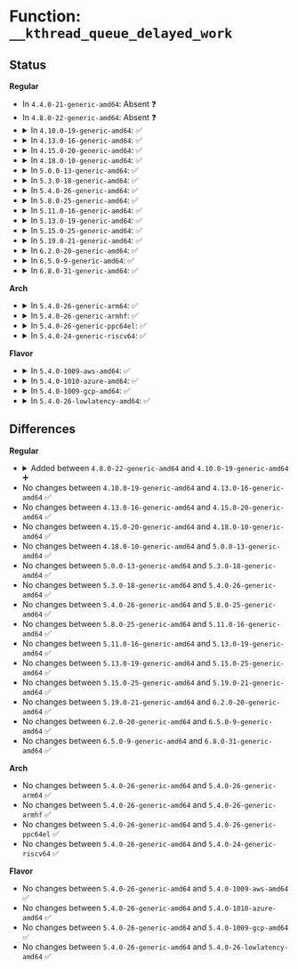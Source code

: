 # Function: <code>__kthread_queue_delayed_work</code>

## Status
<b>Regular</b>
<ul>
<li>
In <code>4.4.0-21-generic-amd64</code>: Absent ❓
</li>
<li>
In <code>4.8.0-22-generic-amd64</code>: Absent ❓
</li>
<li>
<details>
<summary>In <code>4.10.0-19-generic-amd64</code>: ✅</summary>

```c
void __kthread_queue_delayed_work(struct kthread_worker * worker, struct kthread_delayed_work * dwork, long unsigned int delay)
```

```json
{
  "name": "__kthread_queue_delayed_work",
  "collision_type": "Unique Global",
  "inline_type": "No",
  "funcs": [
    {
      "addr": 18446744071579541392,
      "name": "__kthread_queue_delayed_work",
      "external": true,
      "loc": "kernel/kthread.c:839",
      "file": "kernel/kthread.c",
      "inline": "seen, unknown",
      "caller_inline": [],
      "caller_func": [
        "kernel/kthread.c:kthread_mod_delayed_work",
        "kernel/kthread.c:kthread_queue_delayed_work"
      ]
    }
  ],
  "symbols": [
    {
      "addr": 18446744071579541392,
      "name": "__kthread_queue_delayed_work",
      "section": ".text",
      "bind": "STB_GLOBAL",
      "size": 223
    }
  ]
}
```
</details>
</li>
<li>
<details>
<summary>In <code>4.13.0-16-generic-amd64</code>: ✅</summary>

```c
void __kthread_queue_delayed_work(struct kthread_worker * worker, struct kthread_delayed_work * dwork, long unsigned int delay)
```

```json
{
  "name": "__kthread_queue_delayed_work",
  "collision_type": "Unique Global",
  "inline_type": "No",
  "funcs": [
    {
      "addr": 18446744071579528128,
      "name": "__kthread_queue_delayed_work",
      "external": true,
      "loc": "kernel/kthread.c:845",
      "file": "kernel/kthread.c",
      "inline": "seen, unknown",
      "caller_inline": [],
      "caller_func": [
        "kernel/kthread.c:kthread_mod_delayed_work",
        "kernel/kthread.c:kthread_queue_delayed_work"
      ]
    }
  ],
  "symbols": [
    {
      "addr": 18446744071579528128,
      "name": "__kthread_queue_delayed_work",
      "section": ".text",
      "bind": "STB_GLOBAL",
      "size": 142
    }
  ]
}
```
</details>
</li>
<li>
<details>
<summary>In <code>4.15.0-20-generic-amd64</code>: ✅</summary>

```c
void __kthread_queue_delayed_work(struct kthread_worker * worker, struct kthread_delayed_work * dwork, long unsigned int delay)
```

```json
{
  "name": "__kthread_queue_delayed_work",
  "collision_type": "Unique Global",
  "inline_type": "No",
  "funcs": [
    {
      "addr": 18446744071579554608,
      "name": "__kthread_queue_delayed_work",
      "external": true,
      "loc": "kernel/kthread.c:851",
      "file": "kernel/kthread.c",
      "inline": "seen, unknown",
      "caller_inline": [],
      "caller_func": [
        "kernel/kthread.c:kthread_mod_delayed_work",
        "kernel/kthread.c:kthread_queue_delayed_work"
      ]
    }
  ],
  "symbols": [
    {
      "addr": 18446744071579554608,
      "name": "__kthread_queue_delayed_work",
      "section": ".text",
      "bind": "STB_GLOBAL",
      "size": 136
    }
  ]
}
```
</details>
</li>
<li>
<details>
<summary>In <code>4.18.0-10-generic-amd64</code>: ✅</summary>

```c
void __kthread_queue_delayed_work(struct kthread_worker * worker, struct kthread_delayed_work * dwork, long unsigned int delay)
```

```json
{
  "name": "__kthread_queue_delayed_work",
  "collision_type": "Unique Global",
  "inline_type": "No",
  "funcs": [
    {
      "addr": 18446744071579582624,
      "name": "__kthread_queue_delayed_work",
      "external": true,
      "loc": "kernel/kthread.c:869",
      "file": "kernel/kthread.c",
      "inline": "seen, unknown",
      "caller_inline": [],
      "caller_func": [
        "kernel/kthread.c:kthread_mod_delayed_work",
        "kernel/kthread.c:kthread_queue_delayed_work"
      ]
    }
  ],
  "symbols": [
    {
      "addr": 18446744071579582624,
      "name": "__kthread_queue_delayed_work",
      "section": ".text",
      "bind": "STB_GLOBAL",
      "size": 136
    }
  ]
}
```
</details>
</li>
<li>
<details>
<summary>In <code>5.0.0-13-generic-amd64</code>: ✅</summary>

```c
void __kthread_queue_delayed_work(struct kthread_worker * worker, struct kthread_delayed_work * dwork, long unsigned int delay)
```

```json
{
  "name": "__kthread_queue_delayed_work",
  "collision_type": "Unique Global",
  "inline_type": "No",
  "funcs": [
    {
      "addr": 18446744071579619824,
      "name": "__kthread_queue_delayed_work",
      "external": true,
      "loc": "kernel/kthread.c:871",
      "file": "kernel/kthread.c",
      "inline": "seen, unknown",
      "caller_inline": [],
      "caller_func": [
        "kernel/kthread.c:kthread_mod_delayed_work",
        "kernel/kthread.c:kthread_queue_delayed_work"
      ]
    }
  ],
  "symbols": [
    {
      "addr": 18446744071579619824,
      "name": "__kthread_queue_delayed_work",
      "section": ".text",
      "bind": "STB_GLOBAL",
      "size": 136
    }
  ]
}
```
</details>
</li>
<li>
<details>
<summary>In <code>5.3.0-18-generic-amd64</code>: ✅</summary>

```c
void __kthread_queue_delayed_work(struct kthread_worker * worker, struct kthread_delayed_work * dwork, long unsigned int delay)
```

```json
{
  "name": "__kthread_queue_delayed_work",
  "collision_type": "Unique Global",
  "inline_type": "No",
  "funcs": [
    {
      "addr": 18446744071579644080,
      "name": "__kthread_queue_delayed_work",
      "external": true,
      "loc": "kernel/kthread.c:881",
      "file": "kernel/kthread.c",
      "inline": "seen, unknown",
      "caller_inline": [],
      "caller_func": [
        "kernel/kthread.c:kthread_mod_delayed_work",
        "kernel/kthread.c:kthread_queue_delayed_work"
      ]
    }
  ],
  "symbols": [
    {
      "addr": 18446744071579644080,
      "name": "__kthread_queue_delayed_work",
      "section": ".text",
      "bind": "STB_GLOBAL",
      "size": 137
    }
  ]
}
```
</details>
</li>
<li>
<details>
<summary>In <code>5.4.0-26-generic-amd64</code>: ✅</summary>

```c
void __kthread_queue_delayed_work(struct kthread_worker * worker, struct kthread_delayed_work * dwork, long unsigned int delay)
```

```json
{
  "name": "__kthread_queue_delayed_work",
  "collision_type": "Unique Static",
  "inline_type": "No",
  "funcs": [
    {
      "addr": 18446744071579666704,
      "name": "__kthread_queue_delayed_work",
      "external": false,
      "loc": "kernel/kthread.c:881",
      "file": "kernel/kthread.c",
      "inline": "seen, unknown",
      "caller_inline": [],
      "caller_func": [
        "kernel/kthread.c:kthread_mod_delayed_work",
        "kernel/kthread.c:kthread_queue_delayed_work"
      ]
    }
  ],
  "symbols": [
    {
      "addr": 18446744071579666704,
      "name": "__kthread_queue_delayed_work",
      "section": ".text",
      "bind": "STB_LOCAL",
      "size": 137
    }
  ]
}
```
</details>
</li>
<li>
<details>
<summary>In <code>5.8.0-25-generic-amd64</code>: ✅</summary>

```c
void __kthread_queue_delayed_work(struct kthread_worker * worker, struct kthread_delayed_work * dwork, long unsigned int delay)
```

```json
{
  "name": "__kthread_queue_delayed_work",
  "collision_type": "Unique Static",
  "inline_type": "No",
  "funcs": [
    {
      "addr": 18446744071579698176,
      "name": "__kthread_queue_delayed_work",
      "external": false,
      "loc": "kernel/kthread.c:917",
      "file": "kernel/kthread.c",
      "inline": "seen, unknown",
      "caller_inline": [],
      "caller_func": [
        "kernel/kthread.c:kthread_mod_delayed_work",
        "kernel/kthread.c:kthread_queue_delayed_work"
      ]
    }
  ],
  "symbols": [
    {
      "addr": 18446744071579698176,
      "name": "__kthread_queue_delayed_work",
      "section": ".text",
      "bind": "STB_LOCAL",
      "size": 137
    }
  ]
}
```
</details>
</li>
<li>
<details>
<summary>In <code>5.11.0-16-generic-amd64</code>: ✅</summary>

```c
void __kthread_queue_delayed_work(struct kthread_worker * worker, struct kthread_delayed_work * dwork, long unsigned int delay)
```

```json
{
  "name": "__kthread_queue_delayed_work",
  "collision_type": "Unique Static",
  "inline_type": "No",
  "funcs": [
    {
      "addr": 18446744071579676192,
      "name": "__kthread_queue_delayed_work",
      "external": false,
      "loc": "kernel/kthread.c:971",
      "file": "kernel/kthread.c",
      "inline": "seen, unknown",
      "caller_inline": [],
      "caller_func": [
        "kernel/kthread.c:kthread_mod_delayed_work",
        "kernel/kthread.c:kthread_queue_delayed_work"
      ]
    }
  ],
  "symbols": [
    {
      "addr": 18446744071579676192,
      "name": "__kthread_queue_delayed_work",
      "section": ".text",
      "bind": "STB_LOCAL",
      "size": 137
    }
  ]
}
```
</details>
</li>
<li>
<details>
<summary>In <code>5.13.0-19-generic-amd64</code>: ✅</summary>

```c
void __kthread_queue_delayed_work(struct kthread_worker * worker, struct kthread_delayed_work * dwork, long unsigned int delay)
```

```json
{
  "name": "__kthread_queue_delayed_work",
  "collision_type": "Unique Static",
  "inline_type": "No",
  "funcs": [
    {
      "addr": 18446744071579682608,
      "name": "__kthread_queue_delayed_work",
      "external": false,
      "loc": "kernel/kthread.c:998",
      "file": "kernel/kthread.c",
      "inline": "seen, unknown",
      "caller_inline": [],
      "caller_func": [
        "kernel/kthread.c:kthread_mod_delayed_work",
        "kernel/kthread.c:kthread_queue_delayed_work"
      ]
    }
  ],
  "symbols": [
    {
      "addr": 18446744071579682608,
      "name": "__kthread_queue_delayed_work",
      "section": ".text",
      "bind": "STB_LOCAL",
      "size": 137
    }
  ]
}
```
</details>
</li>
<li>
<details>
<summary>In <code>5.15.0-25-generic-amd64</code>: ✅</summary>

```c
void __kthread_queue_delayed_work(struct kthread_worker * worker, struct kthread_delayed_work * dwork, long unsigned int delay)
```

```json
{
  "name": "__kthread_queue_delayed_work",
  "collision_type": "Unique Static",
  "inline_type": "No",
  "funcs": [
    {
      "addr": 18446744071579761712,
      "name": "__kthread_queue_delayed_work",
      "external": false,
      "loc": "kernel/kthread.c:998",
      "file": "kernel/kthread.c",
      "inline": "seen, unknown",
      "caller_inline": [],
      "caller_func": [
        "kernel/kthread.c:kthread_mod_delayed_work",
        "kernel/kthread.c:kthread_queue_delayed_work"
      ]
    }
  ],
  "symbols": [
    {
      "addr": 18446744071579761712,
      "name": "__kthread_queue_delayed_work",
      "section": ".text",
      "bind": "STB_LOCAL",
      "size": 119
    }
  ]
}
```
</details>
</li>
<li>
<details>
<summary>In <code>5.19.0-21-generic-amd64</code>: ✅</summary>

```c
void __kthread_queue_delayed_work(struct kthread_worker * worker, struct kthread_delayed_work * dwork, long unsigned int delay)
```

```json
{
  "name": "__kthread_queue_delayed_work",
  "collision_type": "Unique Static",
  "inline_type": "No",
  "funcs": [
    {
      "addr": 18446744071579870992,
      "name": "__kthread_queue_delayed_work",
      "external": false,
      "loc": "kernel/kthread.c:1058",
      "file": "kernel/kthread.c",
      "inline": "seen, unknown",
      "caller_inline": [],
      "caller_func": [
        "kernel/kthread.c:kthread_mod_delayed_work",
        "kernel/kthread.c:kthread_queue_delayed_work"
      ]
    }
  ],
  "symbols": [
    {
      "addr": 18446744071579870992,
      "name": "__kthread_queue_delayed_work",
      "section": ".text",
      "bind": "STB_LOCAL",
      "size": 143
    }
  ]
}
```
</details>
</li>
<li>
<details>
<summary>In <code>6.2.0-20-generic-amd64</code>: ✅</summary>

```c
void __kthread_queue_delayed_work(struct kthread_worker * worker, struct kthread_delayed_work * dwork, long unsigned int delay)
```

```json
{
  "name": "__kthread_queue_delayed_work",
  "collision_type": "Unique Static",
  "inline_type": "No",
  "funcs": [
    {
      "addr": 18446744071580013872,
      "name": "__kthread_queue_delayed_work",
      "external": false,
      "loc": "kernel/kthread.c:1059",
      "file": "kernel/kthread.c",
      "inline": "seen, unknown",
      "caller_inline": [],
      "caller_func": [
        "kernel/kthread.c:kthread_mod_delayed_work",
        "kernel/kthread.c:kthread_queue_delayed_work"
      ]
    }
  ],
  "symbols": [
    {
      "addr": 18446744071580013872,
      "name": "__kthread_queue_delayed_work",
      "section": ".text",
      "bind": "STB_LOCAL",
      "size": 143
    }
  ]
}
```
</details>
</li>
<li>
<details>
<summary>In <code>6.5.0-9-generic-amd64</code>: ✅</summary>

```c
void __kthread_queue_delayed_work(struct kthread_worker * worker, struct kthread_delayed_work * dwork, long unsigned int delay)
```

```json
{
  "name": "__kthread_queue_delayed_work",
  "collision_type": "Unique Static",
  "inline_type": "No",
  "funcs": [
    {
      "addr": 18446744071580067408,
      "name": "__kthread_queue_delayed_work",
      "external": false,
      "loc": "kernel/kthread.c:1060",
      "file": "kernel/kthread.c",
      "inline": "seen, unknown",
      "caller_inline": [],
      "caller_func": [
        "kernel/kthread.c:kthread_mod_delayed_work",
        "kernel/kthread.c:kthread_queue_delayed_work"
      ]
    }
  ],
  "symbols": [
    {
      "addr": 18446744071580067408,
      "name": "__kthread_queue_delayed_work",
      "section": ".text",
      "bind": "STB_LOCAL",
      "size": 143
    }
  ]
}
```
</details>
</li>
<li>
<details>
<summary>In <code>6.8.0-31-generic-amd64</code>: ✅</summary>

```c
void __kthread_queue_delayed_work(struct kthread_worker * worker, struct kthread_delayed_work * dwork, long unsigned int delay)
```

```json
{
  "name": "__kthread_queue_delayed_work",
  "collision_type": "Unique Static",
  "inline_type": "No",
  "funcs": [
    {
      "addr": 18446744071580110048,
      "name": "__kthread_queue_delayed_work",
      "external": false,
      "loc": "kernel/kthread.c:1077",
      "file": "kernel/kthread.c",
      "inline": "seen, unknown",
      "caller_inline": [],
      "caller_func": [
        "kernel/kthread.c:kthread_mod_delayed_work",
        "kernel/kthread.c:kthread_queue_delayed_work"
      ]
    }
  ],
  "symbols": [
    {
      "addr": 18446744071580110048,
      "name": "__kthread_queue_delayed_work",
      "section": ".text",
      "bind": "STB_LOCAL",
      "size": 143
    }
  ]
}
```
</details>
</li>
</ul>
<b>Arch</b>
<ul>
<li>
<details>
<summary>In <code>5.4.0-26-generic-arm64</code>: ✅</summary>

```c
void __kthread_queue_delayed_work(struct kthread_worker * worker, struct kthread_delayed_work * dwork, long unsigned int delay)
```

```json
{
  "name": "__kthread_queue_delayed_work",
  "collision_type": "Unique Static",
  "inline_type": "No",
  "funcs": [
    {
      "addr": 18446603336490840968,
      "name": "__kthread_queue_delayed_work",
      "external": false,
      "loc": "kernel/kthread.c:881",
      "file": "kernel/kthread.c",
      "inline": "seen, unknown",
      "caller_inline": [],
      "caller_func": [
        "kernel/kthread.c:kthread_mod_delayed_work",
        "kernel/kthread.c:kthread_queue_delayed_work"
      ]
    }
  ],
  "symbols": [
    {
      "addr": 18446603336490840968,
      "name": "__kthread_queue_delayed_work",
      "section": ".text",
      "bind": "STB_LOCAL",
      "size": 176
    }
  ]
}
```
</details>
</li>
<li>
<details>
<summary>In <code>5.4.0-26-generic-armhf</code>: ✅</summary>

```c
void __kthread_queue_delayed_work(struct kthread_worker * worker, struct kthread_delayed_work * dwork, long unsigned int delay)
```

```json
{
  "name": "__kthread_queue_delayed_work",
  "collision_type": "Unique Static",
  "inline_type": "No",
  "funcs": [
    {
      "addr": 3224872636,
      "name": "__kthread_queue_delayed_work",
      "external": false,
      "loc": "kernel/kthread.c:881",
      "file": "kernel/kthread.c",
      "inline": "seen, unknown",
      "caller_inline": [],
      "caller_func": [
        "kernel/kthread.c:kthread_mod_delayed_work",
        "kernel/kthread.c:kthread_queue_delayed_work"
      ]
    }
  ],
  "symbols": [
    {
      "addr": 3224872636,
      "name": "__kthread_queue_delayed_work",
      "section": ".text",
      "bind": "STB_LOCAL",
      "size": 196
    }
  ]
}
```
</details>
</li>
<li>
<details>
<summary>In <code>5.4.0-26-generic-ppc64el</code>: ✅</summary>

```c
void __kthread_queue_delayed_work(struct kthread_worker * worker, struct kthread_delayed_work * dwork, long unsigned int delay)
```

```json
{
  "name": "__kthread_queue_delayed_work",
  "collision_type": "Unique Static",
  "inline_type": "No",
  "funcs": [
    {
      "addr": 13835058055283680224,
      "name": "__kthread_queue_delayed_work",
      "external": false,
      "loc": "kernel/kthread.c:881",
      "file": "kernel/kthread.c",
      "inline": "seen, unknown",
      "caller_inline": [],
      "caller_func": [
        "kernel/kthread.c:kthread_mod_delayed_work",
        "kernel/kthread.c:kthread_queue_delayed_work"
      ]
    }
  ],
  "symbols": [
    {
      "addr": 13835058055283680224,
      "name": "__kthread_queue_delayed_work",
      "section": ".text",
      "bind": "STB_LOCAL",
      "size": 232
    }
  ]
}
```
</details>
</li>
<li>
<details>
<summary>In <code>5.4.0-24-generic-riscv64</code>: ✅</summary>

```c
void __kthread_queue_delayed_work(struct kthread_worker * worker, struct kthread_delayed_work * dwork, long unsigned int delay)
```

```json
{
  "name": "__kthread_queue_delayed_work",
  "collision_type": "Unique Static",
  "inline_type": "No",
  "funcs": [
    {
      "addr": 18446743936271511650,
      "name": "__kthread_queue_delayed_work",
      "external": false,
      "loc": "kernel/kthread.c:881",
      "file": "kernel/kthread.c",
      "inline": "seen, unknown",
      "caller_inline": [],
      "caller_func": [
        "kernel/kthread.c:kthread_mod_delayed_work",
        "kernel/kthread.c:kthread_queue_delayed_work"
      ]
    }
  ],
  "symbols": [
    {
      "addr": 18446743936271511650,
      "name": "__kthread_queue_delayed_work",
      "section": ".text",
      "bind": "STB_LOCAL",
      "size": 156
    }
  ]
}
```
</details>
</li>
</ul>
<b>Flavor</b>
<ul>
<li>
<details>
<summary>In <code>5.4.0-1009-aws-amd64</code>: ✅</summary>

```c
void __kthread_queue_delayed_work(struct kthread_worker * worker, struct kthread_delayed_work * dwork, long unsigned int delay)
```

```json
{
  "name": "__kthread_queue_delayed_work",
  "collision_type": "Unique Static",
  "inline_type": "No",
  "funcs": [
    {
      "addr": 18446744071579643024,
      "name": "__kthread_queue_delayed_work",
      "external": false,
      "loc": "kernel/kthread.c:881",
      "file": "kernel/kthread.c",
      "inline": "seen, unknown",
      "caller_inline": [],
      "caller_func": [
        "kernel/kthread.c:kthread_mod_delayed_work",
        "kernel/kthread.c:kthread_queue_delayed_work"
      ]
    }
  ],
  "symbols": [
    {
      "addr": 18446744071579643024,
      "name": "__kthread_queue_delayed_work",
      "section": ".text",
      "bind": "STB_LOCAL",
      "size": 137
    }
  ]
}
```
</details>
</li>
<li>
<details>
<summary>In <code>5.4.0-1010-azure-amd64</code>: ✅</summary>

```c
void __kthread_queue_delayed_work(struct kthread_worker * worker, struct kthread_delayed_work * dwork, long unsigned int delay)
```

```json
{
  "name": "__kthread_queue_delayed_work",
  "collision_type": "Unique Static",
  "inline_type": "No",
  "funcs": [
    {
      "addr": 18446744071579571408,
      "name": "__kthread_queue_delayed_work",
      "external": false,
      "loc": "kernel/kthread.c:881",
      "file": "kernel/kthread.c",
      "inline": "seen, unknown",
      "caller_inline": [],
      "caller_func": [
        "kernel/kthread.c:kthread_mod_delayed_work",
        "kernel/kthread.c:kthread_queue_delayed_work"
      ]
    }
  ],
  "symbols": [
    {
      "addr": 18446744071579571408,
      "name": "__kthread_queue_delayed_work",
      "section": ".text",
      "bind": "STB_LOCAL",
      "size": 137
    }
  ]
}
```
</details>
</li>
<li>
<details>
<summary>In <code>5.4.0-1009-gcp-amd64</code>: ✅</summary>

```c
void __kthread_queue_delayed_work(struct kthread_worker * worker, struct kthread_delayed_work * dwork, long unsigned int delay)
```

```json
{
  "name": "__kthread_queue_delayed_work",
  "collision_type": "Unique Static",
  "inline_type": "No",
  "funcs": [
    {
      "addr": 18446744071579640288,
      "name": "__kthread_queue_delayed_work",
      "external": false,
      "loc": "kernel/kthread.c:881",
      "file": "kernel/kthread.c",
      "inline": "seen, unknown",
      "caller_inline": [],
      "caller_func": [
        "kernel/kthread.c:kthread_mod_delayed_work",
        "kernel/kthread.c:kthread_queue_delayed_work"
      ]
    }
  ],
  "symbols": [
    {
      "addr": 18446744071579640288,
      "name": "__kthread_queue_delayed_work",
      "section": ".text",
      "bind": "STB_LOCAL",
      "size": 137
    }
  ]
}
```
</details>
</li>
<li>
<details>
<summary>In <code>5.4.0-26-lowlatency-amd64</code>: ✅</summary>

```c
void __kthread_queue_delayed_work(struct kthread_worker * worker, struct kthread_delayed_work * dwork, long unsigned int delay)
```

```json
{
  "name": "__kthread_queue_delayed_work",
  "collision_type": "Unique Static",
  "inline_type": "No",
  "funcs": [
    {
      "addr": 18446744071579674528,
      "name": "__kthread_queue_delayed_work",
      "external": false,
      "loc": "kernel/kthread.c:881",
      "file": "kernel/kthread.c",
      "inline": "seen, unknown",
      "caller_inline": [],
      "caller_func": [
        "kernel/kthread.c:kthread_mod_delayed_work",
        "kernel/kthread.c:kthread_queue_delayed_work"
      ]
    }
  ],
  "symbols": [
    {
      "addr": 18446744071579674528,
      "name": "__kthread_queue_delayed_work",
      "section": ".text",
      "bind": "STB_LOCAL",
      "size": 137
    }
  ]
}
```
</details>
</li>
</ul>

## Differences
<b>Regular</b>
<ul>
<li>
<details>
<summary>Added between <code>4.8.0-22-generic-amd64</code> and <code>4.10.0-19-generic-amd64</code> ➕</summary>

```c
void __kthread_queue_delayed_work(struct kthread_worker * worker, struct kthread_delayed_work * dwork, long unsigned int delay)
```
</details>
</li>
<li>
No changes between <code>4.10.0-19-generic-amd64</code> and <code>4.13.0-16-generic-amd64</code> ✅
</li>
<li>
No changes between <code>4.13.0-16-generic-amd64</code> and <code>4.15.0-20-generic-amd64</code> ✅
</li>
<li>
No changes between <code>4.15.0-20-generic-amd64</code> and <code>4.18.0-10-generic-amd64</code> ✅
</li>
<li>
No changes between <code>4.18.0-10-generic-amd64</code> and <code>5.0.0-13-generic-amd64</code> ✅
</li>
<li>
No changes between <code>5.0.0-13-generic-amd64</code> and <code>5.3.0-18-generic-amd64</code> ✅
</li>
<li>
No changes between <code>5.3.0-18-generic-amd64</code> and <code>5.4.0-26-generic-amd64</code> ✅
</li>
<li>
No changes between <code>5.4.0-26-generic-amd64</code> and <code>5.8.0-25-generic-amd64</code> ✅
</li>
<li>
No changes between <code>5.8.0-25-generic-amd64</code> and <code>5.11.0-16-generic-amd64</code> ✅
</li>
<li>
No changes between <code>5.11.0-16-generic-amd64</code> and <code>5.13.0-19-generic-amd64</code> ✅
</li>
<li>
No changes between <code>5.13.0-19-generic-amd64</code> and <code>5.15.0-25-generic-amd64</code> ✅
</li>
<li>
No changes between <code>5.15.0-25-generic-amd64</code> and <code>5.19.0-21-generic-amd64</code> ✅
</li>
<li>
No changes between <code>5.19.0-21-generic-amd64</code> and <code>6.2.0-20-generic-amd64</code> ✅
</li>
<li>
No changes between <code>6.2.0-20-generic-amd64</code> and <code>6.5.0-9-generic-amd64</code> ✅
</li>
<li>
No changes between <code>6.5.0-9-generic-amd64</code> and <code>6.8.0-31-generic-amd64</code> ✅
</li>
</ul>
<b>Arch</b>
<ul>
<li>
No changes between <code>5.4.0-26-generic-amd64</code> and <code>5.4.0-26-generic-arm64</code> ✅
</li>
<li>
No changes between <code>5.4.0-26-generic-amd64</code> and <code>5.4.0-26-generic-armhf</code> ✅
</li>
<li>
No changes between <code>5.4.0-26-generic-amd64</code> and <code>5.4.0-26-generic-ppc64el</code> ✅
</li>
<li>
No changes between <code>5.4.0-26-generic-amd64</code> and <code>5.4.0-24-generic-riscv64</code> ✅
</li>
</ul>
<b>Flavor</b>
<ul>
<li>
No changes between <code>5.4.0-26-generic-amd64</code> and <code>5.4.0-1009-aws-amd64</code> ✅
</li>
<li>
No changes between <code>5.4.0-26-generic-amd64</code> and <code>5.4.0-1010-azure-amd64</code> ✅
</li>
<li>
No changes between <code>5.4.0-26-generic-amd64</code> and <code>5.4.0-1009-gcp-amd64</code> ✅
</li>
<li>
No changes between <code>5.4.0-26-generic-amd64</code> and <code>5.4.0-26-lowlatency-amd64</code> ✅
</li>
</ul>

